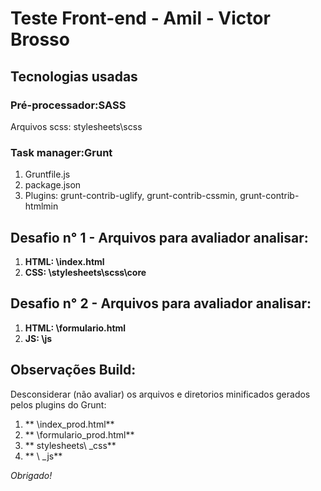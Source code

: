 # Teste Front-end - Amil - Victor Brosso

## Tecnologias usadas


### Pré-processador:SASS
Arquivos scss: stylesheets\scss


### Task manager:Grunt
1. Gruntfile.js
2. package.json
3. Plugins: grunt-contrib-uglify, grunt-contrib-cssmin, grunt-contrib-htmlmin


## Desafio n° 1 - Arquivos para avaliador analisar:
1. **HTML: \index.html**
2. **CSS: \stylesheets\scss\core**

## Desafio n° 2 - Arquivos para avaliador analisar:
1. **HTML: \formulario.html**
2. **JS: \js**

## Observações Build:
Desconsiderar (não avaliar) os arquivos e diretorios minificados gerados pelos plugins do Grunt:

1. ** \index_prod.html**
2. ** \formulario_prod.html**
3. ** stylesheets\ _css**
4. ** \ _js**

*Obrigado!*
